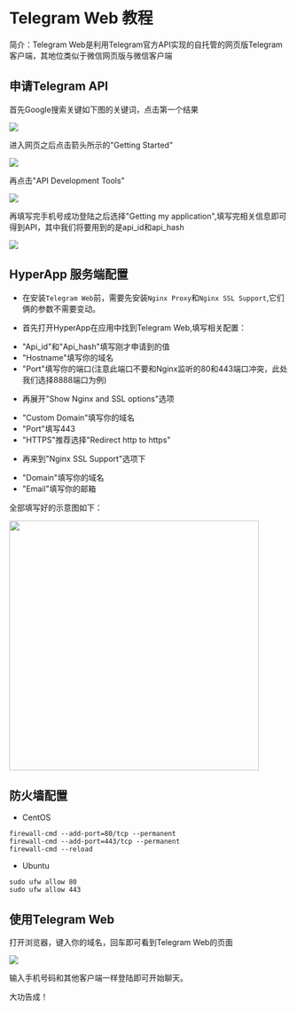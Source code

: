 # Telegram Web 教程

简介：Telegram Web是利用Telegram官方API实现的自托管的网页版Telegram客户端，其地位类似于微信网页版与微信客户端

## 申请Telegram API

首先Google搜索关键如下图的关键词，点击第一个结果

<img src="./images/telegram-1.jpg" alien=center />

进入网页之后点击箭头所示的"Getting Started"

<img src="./images/telegram-2.jpg" alien=center />

再点击"API Development Tools"

<img src="./images/telegram-3.jpg" alien=center />

再填写完手机号成功登陆之后选择"Getting my application",填写完相关信息即可得到API，其中我们将要用到的是api_id和api_hash

<img src="./images/telegram-4.jpg" alien=center />

## HyperApp 服务端配置

- 在安装`Telegram Web`前，需要先安装`Nginx Proxy`和`Nginx SSL Support`,它们俩的参数不需要变动。

- 首先打开HyperApp在应用中找到Telegram Web,填写相关配置：

* "Api_id"和"Api_hash"填写刚才申请到的值 
* "Hostname"填写你的域名 
* "Port"填写你的端口(注意此端口不要和Nginx监听的80和443端口冲突，此处我们选择8888端口为例) 

- 再展开"Show Nginx and SSL options"选项

* "Custom Domain"填写你的域名
* "Port"填写443
* "HTTPS"推荐选择"Redirect http to https"

- 再来到"Nginx SSL Support"选项下

* "Domain"填写你的域名
* "Email"填写你的邮箱

全部填写好的示意图如下：

<img src="./images/telegram-5.jpg" width="450" />

## 防火墙配置

- CentOS
```
firewall-cmd --add-port=80/tcp --permanent
firewall-cmd --add-port=443/tcp --permanent
firewall-cmd --reload
```
- Ubuntu
```
sudo ufw allow 80
sudo ufw allow 443
```

## 使用Telegram Web

打开浏览器，键入你的域名，回车即可看到Telegram Web的页面

<img src="./images/telegram-6.jpg" align=center />

输入手机号码和其他客户端一样登陆即可开始聊天。

大功告成！
